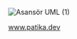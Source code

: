 ![Asansör UML (1)](https://user-images.githubusercontent.com/99403758/227815508-4c717d4f-aabe-4488-83cd-a63f5f7707d5.png)

www.patika.dev
